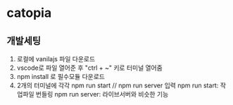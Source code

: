 # catopia

## 개발세팅
1. 로컬에 vanilajs 파일 다운로드
2. vscode로 파일 열어준 후 "ctrl + ~" 키로 터미널 열어줌
3. npm install 로 필수모듈 다운로드
4. 2개의 터미널에 각각 npm run start // npm run server 입력
npm run start: 작업파일 번들링
npm run server: 라이브서버와 비슷한 기능

